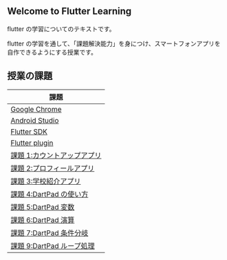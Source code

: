 ## Welcome to Flutter Learning

flutter の学習についてのテキストです。

flutter の学習を通して、「課題解決能力」を身につけ、スマートフォンアプリを自作できるようにする授業です。

## 授業の課題

| 課題                                               |
| -------------------------------------------------- |
| [Google Chrome](learning/chrome.md)                |
| [Android Studio](learning/android.md)              |
| [Flutter SDK](learning/flutter1.md)                |
| [Flutter plugin](learning/flutter2.md)             |
| [課題 1:カウントアップアプリ](learning/project.md) |
| [課題 2:プロフィールアプリ](learning/profile.md)   |
| [課題 3:学校紹介アプリ](learning/introduce.md)     |
| [課題 4:DartPad の使い方](learning/dart1.md)       |
| [課題 5:DartPad 変数](learning/fortune.md)         |
| [課題 6:DartPad 演算](learning/quiz.md)            |
| [課題 7:DartPad 条件分岐](learning/news.md)        |
| [課題 9:DartPad ループ処理](learning/news.md)      |
